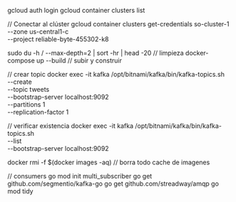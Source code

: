 gcloud auth login
gcloud container clusters list

// Conectar al clúster
gcloud container clusters get-credentials so-cluster-1 \
  --zone us-central1-c \
  --project reliable-byte-455302-k8


sudo du -h / --max-depth=2 | sort -hr | head -20 // limpieza
docker-compose up --build // subir y construir

// crear topic
docker exec -it kafka /opt/bitnami/kafka/bin/kafka-topics.sh \
  --create \
  --topic tweets \
  --bootstrap-server localhost:9092 \
  --partitions 1 \
  --replication-factor 1


// verificar existencia
docker exec -it kafka /opt/bitnami/kafka/bin/kafka-topics.sh \
  --list \
  --bootstrap-server localhost:9092


docker rmi -f $(docker images -aq) // borra todo cache de imagenes

// consumers
go mod init multi_subscriber
go get github.com/segmentio/kafka-go
go get github.com/streadway/amqp
go mod tidy
